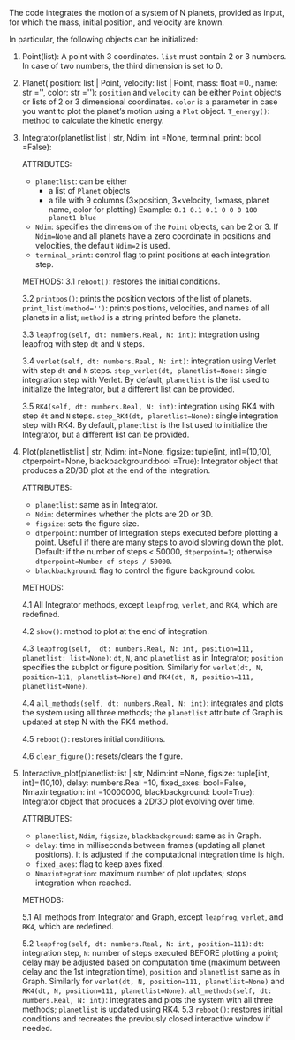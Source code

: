 
The code integrates the motion of a system of N planets, provided as input, for which the mass, initial position, and velocity are known.

In particular, the following objects can be initialized:

1. Point(list):
   A point with 3 coordinates. `list` must contain 2 or 3 numbers. In case of two numbers, the third dimension is set to 0.

2. Planet( position: list | Point,  velocity: list | Point, mass: float =0., name: str ='', color: str =''):
   `position` and `velocity` can be either `Point` objects or lists of 2 or 3 dimensional coordinates.
   `color` is a parameter in case you want to plot the planet’s motion using a `Plot` object.
   `T_energy()`: method to calculate the kinetic energy.

3. Integrator(planetlist:list | str, Ndim: int =None, terminal_print: bool =False):
 
   ATTRIBUTES:
   - `planetlist`: can be either
     - a list of `Planet` objects
     - a file with 9 columns (3×position, 3×velocity, 1×mass, planet name, color for plotting)
       Example: `0.1 0.1 0.1 0 0 0 100 planet1 blue`
   - `Ndim`: specifies the dimension of the `Point` objects, can be 2 or 3.
     If `Ndim=None` and all planets have a zero coordinate in positions and velocities, the default `Ndim=2` is used.
   - `terminal_print`: control flag to print positions at each integration step.

   METHODS:
   3.1 `reboot()`: restores the initial conditions.
   
   3.2 `printpos()`: prints the position vectors of the list of planets.
       `print_list(method='')`: prints positions, velocities, and names of all planets in a list; `method` is a string printed before the planets.

   3.3 `leapfrog(self, dt: numbers.Real, N: int)`: integration using leapfrog with step `dt` and `N` steps.
   
   3.4 `verlet(self, dt: numbers.Real, N: int)`: integration using Verlet with step `dt` and `N` steps.
       `step_verlet(dt, planetlist=None)`: single integration step with Verlet.
       By default, `planetlist` is the list used to initialize the Integrator, but a different list can be provided.

   3.5 `RK4(self, dt: numbers.Real, N: int)`: integration using RK4 with step `dt` and `N` steps.
       `step_RK4(dt, planetlist=None)`: single integration step with RK4.
       By default, `planetlist` is the list used to initialize the Integrator, but a different list can be provided.

4. Plot(planetlist:list | str, Ndim: int=None, figsize: tuple[int, int]=(10,10), dtperpoint=None, blackbackground:bool =True):
   Integrator object that produces a 2D/3D plot at the end of the integration.

   ATTRIBUTES:
   - `planetlist`: same as in Integrator.
   - `Ndim`: determines whether the plots are 2D or 3D.
   - `figsize`: sets the figure size.
   - `dtperpoint`: number of integration steps executed before plotting a point.
     Useful if there are many steps to avoid slowing down the plot.
     Default: if the number of steps < 50000, `dtperpoint=1`; otherwise `dtperpoint=Number of steps / 50000`.
   - `blackbackground`: flag to control the figure background color.

   METHODS:
   
   4.1 All Integrator methods, except `leapfrog`, `verlet`, and `RK4`, which are redefined.

   4.2 `show()`: method to plot at the end of integration.

   4.3 `leapfrog(self,  dt: numbers.Real, N: int, position=111, planetlist: list=None)`:
       `dt`, `N`, and `planetlist` as in Integrator;
       `position` specifies the subplot or figure position.
       Similarly for `verlet(dt, N, position=111, planetlist=None)` and `RK4(dt, N, position=111, planetlist=None)`.

   4.4 `all_methods(self, dt: numbers.Real, N: int)`: integrates and plots the system using all three methods; the `planetlist` attribute of Graph is updated at step N with the RK4 method.

   4.5 `reboot()`: restores initial conditions.

   4.6 `clear_figure()`: resets/clears the figure.


5. Interactive_plot(planetlist:list | str, Ndim:int =None, figsize: tuple[int, int]=(10,10), delay: numbers.Real =10, fixed_axes: bool=False, Nmaxintegration: int =10000000, blackbackground: bool=True):
   Integrator object that produces a 2D/3D plot evolving over time.

   ATTRIBUTES:
   - `planetlist`, `Ndim`, `figsize`, `blackbackground`: same as in Graph.
   - `delay`: time in milliseconds between frames (updating all planet positions).
     It is adjusted if the computational integration time is high.
   - `fixed_axes`: flag to keep axes fixed.
   - `Nmaxintegration`: maximum number of plot updates; stops integration when reached.

   METHODS:
   
   5.1 All methods from Integrator and Graph, except `leapfrog`, `verlet`, and `RK4`, which are redefined.

   5.2 `leapfrog(self, dt: numbers.Real, N: int, position=111)`:
       `dt`: integration step,
       `N`: number of steps executed BEFORE plotting a point; delay may be adjusted based on computation time (maximum between delay and the 1st integration time),
       `position` and `planetlist` same as in Graph.
       Similarly for `verlet(dt, N, position=111, planetlist=None)` and `RK4(dt, N, position=111, planetlist=None)`.
       `all_methods(self, dt: numbers.Real, N: int)`: integrates and plots the system with all three methods; `planetlist` is updated using RK4.
   5.3 `reboot()`: restores initial conditions and recreates the previously closed interactive window if needed.
